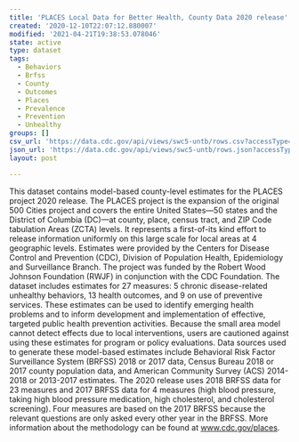 ```yaml
---
title: 'PLACES Local Data for Better Health, County Data 2020 release'
created: '2020-12-10T22:07:12.880007'
modified: '2021-04-21T19:38:53.078046'
state: active
type: dataset
tags:
  - Behaviors
  - Brfss
  - County
  - Outcomes
  - Places
  - Prevalence
  - Prevention
  - Unhealthy
groups: []
csv_url: 'https://data.cdc.gov/api/views/swc5-untb/rows.csv?accessType=DOWNLOAD'
json_url: 'https://data.cdc.gov/api/views/swc5-untb/rows.json?accessType=DOWNLOAD'
layout: post

---
```

This dataset contains model-based county-level estimates for the PLACES project 2020 release. The PLACES project is the expansion of the original 500 Cities project and covers the entire United States—50 states and the District of Columbia (DC)—at county, place, census tract, and ZIP Code tabulation Areas (ZCTA) levels. It represents a first-of-its kind effort to release information uniformly on this large scale for local areas at 4 geographic levels. Estimates were provided by the Centers for Disease Control and Prevention (CDC), Division of Population Health, Epidemiology and Surveillance Branch. The project was funded by the Robert Wood Johnson Foundation (RWJF) in conjunction with the CDC Foundation. The dataset includes estimates for 27 measures: 5 chronic disease-related unhealthy behaviors, 13 health outcomes, and 9 on use of preventive services. These estimates can be used to identify emerging health problems and to inform development and implementation of effective, targeted public health prevention activities. Because the small area model cannot detect effects due to local interventions, users are cautioned against using these estimates for program or policy evaluations. Data sources used to generate these model-based estimates include Behavioral Risk Factor Surveillance System (BRFSS) 2018 or 2017 data, Census Bureau 2018 or 2017 county population data, and American Community Survey (ACS) 2014-2018 or 2013-2017 estimates. The 2020 release uses 2018 BRFSS data for 23 measures and 2017 BRFSS data for 4 measures (high blood pressure, taking high blood pressure medication, high cholesterol, and cholesterol screening). Four measures are based on the 2017 BRFSS because the relevant questions are only asked every other year in the BRFSS. More information about the methodology can be found at www.cdc.gov/places.
